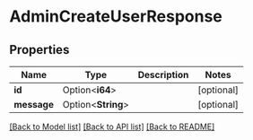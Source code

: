 # AdminCreateUserResponse

## Properties

Name | Type | Description | Notes
------------ | ------------- | ------------- | -------------
**id** | Option<**i64**> |  | [optional]
**message** | Option<**String**> |  | [optional]

[[Back to Model list]](../README.md#documentation-for-models) [[Back to API list]](../README.md#documentation-for-api-endpoints) [[Back to README]](../README.md)


